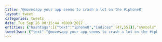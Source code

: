 ```yaml
---
title: '@movesapp your app seems to crash a lot on the #iphone8'
layout: tweet
categories: tweets
date: Tue Sep 26 00:15:44 +0000 2017
entities: {"hashtags":[{"text":"iphone8","indices":[47,55]}],"symbols":[],"user_mentions":[{"screen_name":"movesapp","name":"Moves","id":888379981,"id_str":"888379981","indices":[0,9]}],"urls":[]}
tweetJson: {"text":"@movesapp your app seems to crash a lot on the #iphone8"}
---
```

